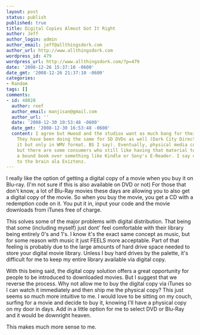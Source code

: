 ```yaml
---
layout: post
status: publish
published: true
title: Digital Copies Almost Got It Right
author: Jeff
author_login: admin
author_email: jeff@allthingsdork.com
author_url: http://www.allthingsdork.com
wordpress_id: 479
wordpress_url: http://www.allthingsdork.com/?p=479
date: '2008-12-26 15:37:10 -0600'
date_gmt: '2008-12-26 21:37:10 -0600'
categories:
- Random
tags: []
comments:
- id: 48028
  author: reef
  author_email: manjisan@gmail.com
  author_url: ''
  date: '2008-12-30 10:53:48 -0600'
  date_gmt: '2008-12-30 16:53:48 -0600'
  content: I agree but Hwood and the studios want as much bang for their buck as possible.
    They have been doing the same for SD DVDs as well (Dark City Director's Cut offered
    it but only in WMV format. BS I say). Eventually, physical media could die out
    but there are some consumers who still like having that material to hold like
    a bound book over something like Kindle or Sony's E-Reader. I say direct port
    to the brain ala Exiztenz.
---
```

<p>I really like the option of getting a digital copy of a movie when you buy it on Blu-ray. (I'm not sure if this is also available on DVD or not) For those that don't know, a lot of Blu-Ray movies these days are allowing you to also get a digital copy of the movie. So when you buy the movie, you get a CD with a redemption code on it. You put it in, input your code and the movie downloads from iTunes free of charge.</p>
<p>This solves some of the major problems with digital distribution. That being that some (including myself) just dont' feel comfortable with their library being entirely 0's and 1's. I know it's the exact same concept as music, but for some reason with music it just FEELS more acceptable. Part of that feeling is probably due to the large amounts of hard drive space needed to store your digital movie library. Unless I buy hard drives by the palette, it's difficult for me to keep my entire library available via digital copy.</p>
<p>With this being said, the digital copy solution offers a great opportunity for people to be introduced to downloaded movies. But I suggest that we reverse the process. Why not allow me to buy the digital copy via iTunes so I can watch it immediately and then ship me the physical copy? This just seems so much more intuitive to me. I would love to be sitting on my couch, surfing for a movie and decide to buy it, knowing I'll have a physical copy on my door in days. Add in a little option for me to select DVD or Blu-Ray and it would be downright heaven.</p>
<p>This makes much more sense to me.</p>
